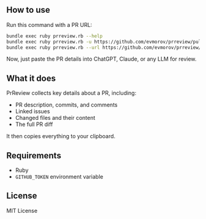 ## How to use

Run this command with a PR URL:

```sh
bundle exec ruby prreview.rb --help
bundle exec ruby prreview.rb -u https://github.com/evmorov/prreview/pull/2
bundle exec ruby prreview.rb --url https://github.com/evmorov/prreview/pull/2 --all-content --prompt "Are there any security issues?"
```

Now, just paste the PR details into ChatGPT, Claude, or any LLM for review.

## What it does

PrReview collects key details about a PR, including:

- PR description, commits, and comments
- Linked issues
- Changed files and their content
- The full PR diff

It then copies everything to your clipboard.

## Requirements

- Ruby
- `GITHUB_TOKEN` environment variable

## License

MIT License
